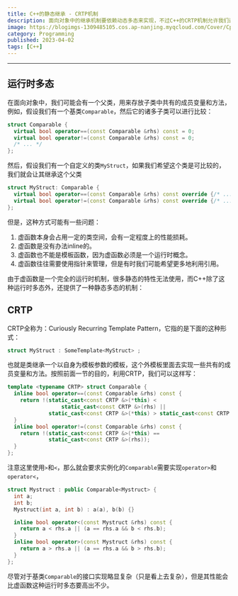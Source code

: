```yaml
---
title: C++的静态继承 - CRTP机制
description: 面向对象中的继承机制要依赖动态多态来实现，不过C++的CRTP机制允许我们进行静态继承
image: https://blogimgs-1309485105.cos.ap-nanjing.myqcloud.com/Cover/Cpp/1.jpg
category: Programming
published: 2023-04-02
tags: [C++]
---
```

------

## 运行时多态

在面向对象中，我们可能会有一个父类，用来存放子类中共有的成员变量和方法，例如，假设我们有一个基类`Comparable`，然后它的诸多子类可以进行比较：

```cpp
struct Comparable {
  virtual bool operator==(const Comparable &rhs) const = 0;
  virtual bool operator!=(const Comparable &rhs) const = 0;
  /* ... */
};
```

然后，假设我们有一个自定义的类`MyStruct`，如果我们希望这个类是可比较的，我们就会让其继承这个父类

```cpp
struct MyStruct: Comparable {
  virtual bool operator==(const Comparable &rhs) const override {/* ... */};
  virtual bool operator!=(const Comparable &rhs) const override {/* ... */};
};
```

但是，这种方式可能有一些问题：

1. 虚函数本身会占用一定的类空间，会有一定程度上的性能损耗。
2. 虚函数是没有办法inline的。
3. 虚函数也不能是模板函数，因为虚函数必须是一个运行时概念。
4. 虚函数往往需要使用指针来管理，但是有时我们可能希望更多地利用引用。

由于虚函数是一个完全的运行时机制，很多静态的特性无法使用，而C++除了这种运行时多态外，还提供了一种静态多态的机制：

## CRTP

CRTP全称为：Curiously Recurring Template Pattern，它指的是下面的这种形式：

```cpp
struct MyStruct : SomeTemplate<MyStruct> ;
```

也就是类继承一个以自身为模板参数的模板，这个外模板里面去实现一些共有的成员变量和方法。按照前面一节的目的，利用CRTP，我们可以这样写：

```cpp
template <typename CRTP> struct Comparable {
  inline bool operator==(const Comparable &rhs) const {
    return !(static_cast<const CRTP &>(*this) <
                 static_cast<const CRTP &>(rhs) ||
             static_cast<const CRTP &>(*this) > static_cast<const CRTP &>(rhs));
  }
  inline bool operator!=(const Comparable &rhs) const {
    return !(static_cast<const CRTP &>(*this) ==
             static_cast<const CRTP &>(rhs));
  }
};
```

注意这里使用`>`和`<`，那么就会要求实例化的`Comparable`需要实现`operator>`和`operator<`，

```cpp
struct Mystruct : public Comparable<Mystruct> {
  int a;
  int b;
  Mystruct(int a, int b) : a(a), b(b) {}

  inline bool operator<(const Mystruct &rhs) const {
    return a < rhs.a || (a == rhs.a && b < rhs.b);
  }
  inline bool operator>(const Mystruct &rhs) const {
    return a > rhs.a || (a == rhs.a && b > rhs.b);
  }
};
```

尽管对于基类`Comparable`的接口实现略显复杂（只是看上去复杂），但是其性能会比虚函数这种运行时多态要高出不少。
